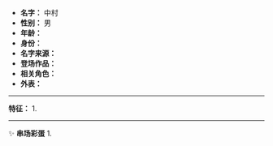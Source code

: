 
- **名字：** 中村
- **性别：** 男
- **年龄：** 
- **身份：** 
- **名字来源：** 
- **登场作品：** 
- **相关角色：** 
- **外表：** 

---

**特征：** 
1. 

---

✨ **串场彩蛋** 
1. 
